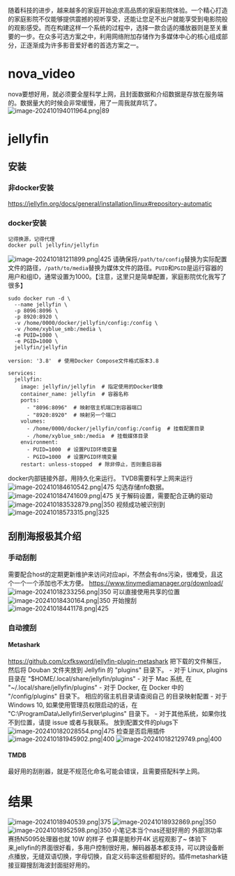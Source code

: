 随着科技的进步，越来越多的家庭开始追求高品质的家庭影院体验。一个精心打造的家庭影院不仅能够提供震撼的视听享受，还能让您足不出户就能享受到电影院般的观影感受。而在构建这样一个系统的过程中，选择一款合适的播放器则是至关重要的一步。在众多可选方案之中，利用网络附加存储作为多媒体中心的核心组成部分，正逐渐成为许多影音爱好者的首选方案之一。
# nova_video
nova要想好用，就必须要全屋科学上网，且封面数据和介绍数据是存放在服务端的。数据量大的时候会非常缓慢，用了一周我就弃坑了。
![image-202410194011964.png|89](00_sync/00网络/家庭影院第1章【nova_video还是jellyfin】/家庭影院第1章【nova_video还是jellyfin】/image-202410194011964.png)
# jellyfin
## 安装
### 非docker安装
https://jellyfin.org/docs/general/installation/linux#repository-automatic
### docker安装
```
记得换源，记得代理
docker pull jellyfin/jellyfin
```
![image-202410181211899.png|425](00_sync/00网络/家庭影院第1章【nova_video还是jellyfin】/家庭影院第1章【nova_video还是jellyfin】/image-202410181211899.png)
请确保将`/path/to/config`替换为实际配置文件的路径，`/path/to/media`替换为媒体文件的路径。`PUID`和`PGID`是运行容器的用户和组ID，通常设置为1000。【注意，这里只是简单配置，家庭影院优化我写了很多】
```
sudo docker run -d \
  --name jellyfin \
  -p 8096:8096 \
  -p 8920:8920 \
  -v /home/0000/docker/jellyfin/config:/config \
  -v /home/xyblue_smb:/media \
  -e PUID=1000 \
  -e PGID=1000 \
  jellyfin/jellyfin
```

```
version: '3.8'  # 使用Docker Compose文件格式版本3.8

services:
  jellyfin:
    image: jellyfin/jellyfin  # 指定使用的Docker镜像
    container_name: jellyfin  # 容器名称
    ports:
      - "8096:8096"  # 映射宿主机端口到容器端口
      - "8920:8920"  # 映射另一个端口
    volumes:
      - /home/0000/docker/jellyfin/config:/config  # 挂载配置目录
      - /home/xyblue_smb:/media  # 挂载媒体目录
    environment:
      - PUID=1000  # 设置PUID环境变量
      - PGID=1000  # 设置PGID环境变量
    restart: unless-stopped  # 除非停止，否则重启容器
```

docker内部链接外部，用持久化来运行。
TVDB需要科学上网来运行
![image-202410184610542.png|475](00_sync/00网络/家庭影院第1章【nova_video还是jellyfin】/家庭影院第1章【nova_video还是jellyfin】/image-202410184610542.png)
勾选存储nfo数据。
![image-202410184741609.png|475](00_sync/00网络/家庭影院第1章【nova_video还是jellyfin】/家庭影院第1章【nova_video还是jellyfin】/image-202410184741609.png)
关于解码设置，需要配合正确的驱动
![image-202410183532879.png|350](00_sync/00网络/家庭影院第1章【nova_video还是jellyfin】/家庭影院第1章【nova_video还是jellyfin】/image-202410183532879.png)
视频成功被识别到
![image-20241018573315.png|325](00_sync/00网络/家庭影院第1章【nova_video还是jellyfin】/家庭影院第1章【nova_video还是jellyfin】/image-20241018573315.png)
## 刮削海报极其介绍
### 手动刮削
需要配合host的定期更新维护来访问对应api，不然会有dns污染，很难受，且这个一个一个添加也不太方便。
https://www.tinymediamanager.org/download/
![image-20241018233256.png|350](00_sync/00网络/家庭影院第1章【nova_video还是jellyfin】/家庭影院第1章【nova_video还是jellyfin】/image-20241018233256.png)
可以直接使用共享的位置
![image-20241018430164.png|350](00_sync/00网络/家庭影院第1章【nova_video还是jellyfin】/家庭影院第1章【nova_video还是jellyfin】/image-20241018430164.png)
开始搜刮
![image-20241018441178.png|425](00_sync/00网络/家庭影院第1章【nova_video还是jellyfin】/家庭影院第1章【nova_video还是jellyfin】/image-20241018441178.png)
### 自动搜刮
#### Metashark
https://github.com/cxfksword/jellyfin-plugin-metashark
把下载的文件解压，然后将 Douban 文件夹放到 Jellyfin 的 "plugins" 目录下。
    - 对于 Linux, plugins 目录在 "$HOME/.local/share/jellyfin/plugins"
    - 对于 Mac 系统, 在 "~/.local/share/jellyfin/plugins"
    - 对于 Docker, 在 Docker 中的 "/config/plugins" 目录下。 相应的宿主机目录请查阅自己 的目录映射配置
    - 对于 Windows 10, 如果使用管理员权限启动的话，在 "C:\ProgramData\Jellyfin\Server\plugins" 目录下。
    - 对于其他系统，如果你找不到位置，请提 issue 或者与我联系。
放到配置文件的plugs下
![image-202410182028554.png|475](00_sync/00网络/家庭影院第1章【nova_video还是jellyfin】/家庭影院第1章【nova_video还是jellyfin】/image-202410182028554.png)
检查是否启用插件
![image-202410181945902.png|400](00_sync/00网络/家庭影院第1章【nova_video还是jellyfin】/家庭影院第1章【nova_video还是jellyfin】/image-202410181945902.png)
![image-202410182129749.png|400](00_sync/00网络/家庭影院第1章【nova_video还是jellyfin】/家庭影院第1章【nova_video还是jellyfin】/image-202410182129749.png)
#### TMDB
最好用的刮削器，就是不规范化命名可能会错误，且需要搭配科学上网。
# 结果
![image-20241018940539.png|375](00_sync/00网络/家庭影院第1章【nova_video还是jellyfin】/家庭影院第1章【nova_video还是jellyfin】/image-20241018940539.png)
![image-20241018932869.png|350](00_sync/00网络/家庭影院第1章【nova_video还是jellyfin】/家庭影院第1章【nova_video还是jellyfin】/image-20241018932869.png)
![image-20241018952598.png|350](00_sync/00网络/家庭影院第1章【nova_video还是jellyfin】/家庭影院第1章【nova_video还是jellyfin】/image-20241018952598.png)
小笔记本当个nas还挺好用的  外部测功率 赛扬N5095处理器也就 10W 的样子  也算是能秒开4K 远程观影了~
体验下来,jellyfin的界面很好看，多用户控制很好用，解码器基本都支持，可以跨设备断点播放，无缝双语切换，字母切换，自定义码率这些都挺好的。插件metashark链接豆瓣搜刮海波封面挺好用的。